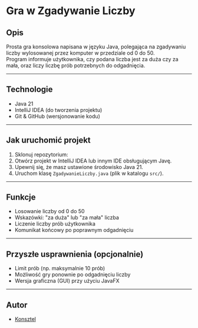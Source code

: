 # Gra w Zgadywanie Liczby

## Opis
Prosta gra konsolowa napisana w języku Java, polegająca na zgadywaniu liczby wylosowanej przez komputer w przedziale od 0 do 50.  
Program informuje użytkownika, czy podana liczba jest za duża czy za mała, oraz liczy liczbę prób potrzebnych do odgadnięcia.

---

## Technologie
- Java 21
- IntelliJ IDEA (do tworzenia projektu)
- Git & GitHub (wersjonowanie kodu)

---

## Jak uruchomić projekt
1. Sklonuj repozytorium:
2. Otwórz projekt w IntelliJ IDEA lub innym IDE obsługującym Javę.
3. Upewnij się, że masz ustawione środowisko Java 21.
4. Uruchom klasę `ZgadywanieLiczby.java` (plik w katalogu `src/`).

---

## Funkcje
- Losowanie liczby od 0 do 50
- Wskazówki: "za duża" lub "za mała" liczba
- Liczenie liczby prób użytkownika
- Komunikat końcowy po poprawnym odgadnięciu

---

## Przyszłe usprawnienia (opcjonalnie)
- Limit prób (np. maksymalnie 10 prób)
- Możliwość gry ponownie po odgadnięciu liczby
- Wersja graficzna (GUI) przy użyciu JavaFX

---

## Autor
- [Konsztel](https://github.com/Konsztel)


